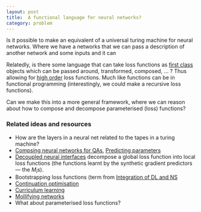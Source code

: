 ```yaml
---
layout: post
title:  A functional language for neural networks?
category: problem
---
```


Is it possible to make an equivalent of a universal turing machine for neural networks. Where we have a networks that we can pass a description of another network and some inputs and it can 

Relatedly, is there some language that can take loss functions as [first class](https://en.wikipedia.org/wiki/First-class_function) objects which can be passed around, transformed, composed, … ? Thus allowing for [high order](https://en.wikipedia.org/wiki/Higher-order_function) loss functions. Much like functions can be in functional programming (interestingly, we could make a recursive loss functions).

Can we make this into a more general framework, where we can reason about how to compose and decompose parameterised (loss) functions?

### Related ideas and resources

* How are the layers in a neural net related to the tapes in a turing machine?
* [Compsing neural networks for QAs](https://arxiv.org/abs/1601.01705), [Predicting parameters](https://arxiv.org/abs/1306.0543)
* [Decoupled neural interfaces](http://arxiv.org/abs/1608.05343) decompose a global loss function into local loss functions (the functions learnt by the synthetic gradient predictors — the $M_i$s).
* Bootstrapping loss functions (term from [Integration of DL and NS](https://arxiv.org/abs/1606.03813)
* [Continuation optimisation](http://people.csail.mit.edu/hmobahi/pubs/aaai_2015.pdf)
* [Curriculum learning](http://ronan.collobert.com/pub/matos/2009_curriculum_icml.pdf)
* [Mollifying networks](http://arxiv.org/abs/1608.04980)
* What about parameterised loss functions?